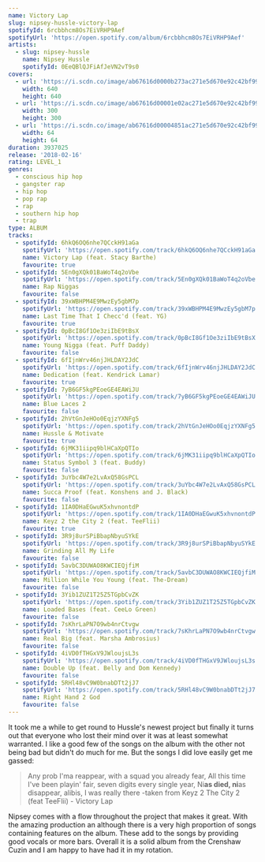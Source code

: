 ```yaml
---
name: Victory Lap
slug: nipsey-hussle-victory-lap
spotifyId: 6rcbbhcm8Os7EiVRHP9Aef
spotifyUrl: 'https://open.spotify.com/album/6rcbbhcm8Os7EiVRHP9Aef'
artists:
  - slug: nipsey-hussle
    name: Nipsey Hussle
    spotifyId: 0EeQBlQJFiAfJeVN2vT9s0
covers:
  - url: 'https://i.scdn.co/image/ab67616d0000b273ac271e5d670e92c42bf99237'
    width: 640
    height: 640
  - url: 'https://i.scdn.co/image/ab67616d00001e02ac271e5d670e92c42bf99237'
    width: 300
    height: 300
  - url: 'https://i.scdn.co/image/ab67616d00004851ac271e5d670e92c42bf99237'
    width: 64
    height: 64
duration: 3937025
release: '2018-02-16'
rating: LEVEL_1
genres:
  - conscious hip hop
  - gangster rap
  - hip hop
  - pop rap
  - rap
  - southern hip hop
  - trap
type: ALBUM
tracks:
  - spotifyId: 6hkQ6OQ6nhe7QCckH91aGa
    spotifyUrl: 'https://open.spotify.com/track/6hkQ6OQ6nhe7QCckH91aGa'
    name: Victory Lap (feat. Stacy Barthe)
    favourite: true
  - spotifyId: 5En0gXQk01BaWoT4q2oVbe
    spotifyUrl: 'https://open.spotify.com/track/5En0gXQk01BaWoT4q2oVbe'
    name: Rap Niggas
    favourite: false
  - spotifyId: 39xWBHPM4E9MwzEy5gbM7p
    spotifyUrl: 'https://open.spotify.com/track/39xWBHPM4E9MwzEy5gbM7p'
    name: Last Time That I Checc'd (feat. YG)
    favourite: true
  - spotifyId: 0pBcI8Gf1Oe3ziIbE9tBsX
    spotifyUrl: 'https://open.spotify.com/track/0pBcI8Gf1Oe3ziIbE9tBsX'
    name: Young Nigga (feat. Puff Daddy)
    favourite: false
  - spotifyId: 6fIjnWrv46njJHLDAY2JdC
    spotifyUrl: 'https://open.spotify.com/track/6fIjnWrv46njJHLDAY2JdC'
    name: Dedication (feat. Kendrick Lamar)
    favourite: true
  - spotifyId: 7yB6GF5kgPEoeGE4EAWiJU
    spotifyUrl: 'https://open.spotify.com/track/7yB6GF5kgPEoeGE4EAWiJU'
    name: Blue Laces 2
    favourite: false
  - spotifyId: 2hVtGnJeHOo0EqjzYXNFg5
    spotifyUrl: 'https://open.spotify.com/track/2hVtGnJeHOo0EqjzYXNFg5'
    name: Hussle & Motivate
    favourite: true
  - spotifyId: 6jMK31iipq9blHCaXpQTIo
    spotifyUrl: 'https://open.spotify.com/track/6jMK31iipq9blHCaXpQTIo'
    name: Status Symbol 3 (feat. Buddy)
    favourite: false
  - spotifyId: 3uYbc4W7e2LvAxQ58GsPCL
    spotifyUrl: 'https://open.spotify.com/track/3uYbc4W7e2LvAxQ58GsPCL'
    name: Succa Proof (feat. Konshens and J. Black)
    favourite: false
  - spotifyId: 1IA0DHaEGwuK5xhvnontdP
    spotifyUrl: 'https://open.spotify.com/track/1IA0DHaEGwuK5xhvnontdP'
    name: Keyz 2 the City 2 (feat. TeeFlii)
    favourite: true
  - spotifyId: 3R9j8urSPiBbapNbyuSYkE
    spotifyUrl: 'https://open.spotify.com/track/3R9j8urSPiBbapNbyuSYkE'
    name: Grinding All My Life
    favourite: false
  - spotifyId: 5avbC3DUWAO8KWCIEQjfiM
    spotifyUrl: 'https://open.spotify.com/track/5avbC3DUWAO8KWCIEQjfiM'
    name: Million While You Young (feat. The-Dream)
    favourite: false
  - spotifyId: 3Yib1ZUZ1T25Z5TGpbCvZK
    spotifyUrl: 'https://open.spotify.com/track/3Yib1ZUZ1T25Z5TGpbCvZK'
    name: Loaded Bases (feat. CeeLo Green)
    favourite: false
  - spotifyId: 7sKhrLaPN7O9wb4nrCtvgw
    spotifyUrl: 'https://open.spotify.com/track/7sKhrLaPN7O9wb4nrCtvgw'
    name: Real Big (feat. Marsha Ambrosius)
    favourite: false
  - spotifyId: 4iVD0fTHGxV9JWloujsL3s
    spotifyUrl: 'https://open.spotify.com/track/4iVD0fTHGxV9JWloujsL3s'
    name: Double Up (feat. Belly and Dom Kennedy)
    favourite: false
  - spotifyId: 5RHl48vC9W0bnabDTt2jJ7
    spotifyUrl: 'https://open.spotify.com/track/5RHl48vC9W0bnabDTt2jJ7'
    name: Right Hand 2 God
    favourite: false
---
```

It took me a while to get round to Hussle's newest project but finally it turns out that
everyone who lost their mind over it was at least somewhat warranted. I like a good few of
the songs on the album with the other not being bad but didn't do much for me. But the songs
I did love easily get me gassed:

> Any prob I'ma reappear, with a squad you already fear,
> All this time I've been playin' fair, seven digits every single year,
> Ni**as died, ni**as disappear, alibis, I was really there
-taken from Keyz 2 The City 2 (feat TeeFlii) - Victory Lap

Nipsey comes with a flow throughout the project that makes it great. With the amazing
production an although there is a very high proportion of songs containing features on the
album. These add to the songs by providing good vocals or more bars. Overall it is a solid
album from the Crenshaw Cuzin and I am happy to have had it in my rotation.
